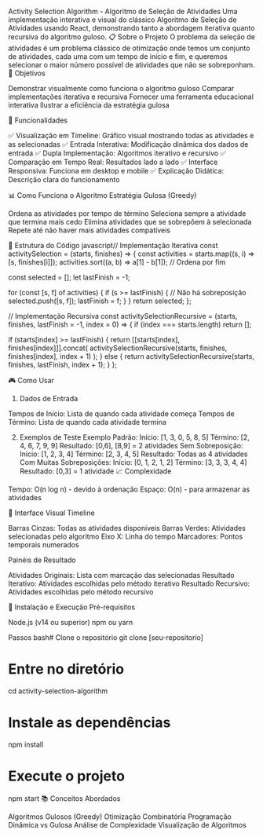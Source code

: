 Activity Selection Algorithm - Algoritmo de Seleção de Atividades
Uma implementação interativa e visual do clássico Algoritmo de Seleção de Atividades usando React, demonstrando tanto a abordagem iterativa quanto recursiva do algoritmo guloso.
📋 Sobre o Projeto
O problema da seleção de atividades é um problema clássico de otimização onde temos um conjunto de atividades, cada uma com um tempo de início e fim, e queremos selecionar o maior número possível de atividades que não se sobreponham.
🎯 Objetivos

Demonstrar visualmente como funciona o algoritmo guloso
Comparar implementações iterativa e recursiva
Fornecer uma ferramenta educacional interativa
Ilustrar a eficiência da estratégia gulosa

🚀 Funcionalidades

✅ Visualização em Timeline: Gráfico visual mostrando todas as atividades e as selecionadas
✅ Entrada Interativa: Modificação dinâmica dos dados de entrada
✅ Dupla Implementação: Algoritmos iterativo e recursivo
✅ Comparação em Tempo Real: Resultados lado a lado
✅ Interface Responsiva: Funciona em desktop e mobile
✅ Explicação Didática: Descrição clara do funcionamento

📊 Como Funciona o Algoritmo
Estratégia Gulosa (Greedy)

Ordena as atividades por tempo de término
Seleciona sempre a atividade que termina mais cedo
Elimina atividades que se sobrepõem à selecionada
Repete até não haver mais atividades compatíveis

📁 Estrutura do Código
javascript// Implementação Iterativa
const activitySelection = (starts, finishes) => {
  const activities = starts.map((s, i) => [s, finishes[i]]);
  activities.sort((a, b) => a[1] - b[1]); // Ordena por fim
  
  const selected = [];
  let lastFinish = -1;
  
  for (const [s, f] of activities) {
    if (s >= lastFinish) { // Não há sobreposição
      selected.push([s, f]);
      lastFinish = f;
    }
  }
  return selected;
};

// Implementação Recursiva
const activitySelectionRecursive = (starts, finishes, lastFinish = -1, index = 0) => {
  if (index === starts.length) return [];
  
  if (starts[index] >= lastFinish) {
    return [[starts[index], finishes[index]]].concat(
      activitySelectionRecursive(starts, finishes, finishes[index], index + 1)
    );
  } else {
    return activitySelectionRecursive(starts, finishes, lastFinish, index + 1);
  }
};

🎮 Como Usar
1. Dados de Entrada

Tempos de Início: Lista de quando cada atividade começa
Tempos de Término: Lista de quando cada atividade termina

2. Exemplos de Teste
Exemplo Padrão:
Início:  [1, 3, 0, 5, 8, 5]
Término: [2, 4, 6, 7, 9, 9]
Resultado: [0,6], [8,9] = 2 atividades
Sem Sobreposição:
Início:  [1, 2, 3, 4]
Término: [2, 3, 4, 5]
Resultado: Todas as 4 atividades
Com Muitas Sobreposições:
Início:  [0, 1, 2, 1, 2]
Término: [3, 3, 3, 4, 4]
Resultado: [0,3] = 1 atividade
📈 Complexidade

Tempo: O(n log n) - devido à ordenação
Espaço: O(n) - para armazenar as atividades

🎨 Interface Visual
Timeline

Barras Cinzas: Todas as atividades disponíveis
Barras Verdes: Atividades selecionadas pelo algoritmo
Eixo X: Linha do tempo
Marcadores: Pontos temporais numerados

Painéis de Resultado

Atividades Originais: Lista com marcação das selecionadas
Resultado Iterativo: Atividades escolhidas pelo método iterativo
Resultado Recursivo: Atividades escolhidas pelo método recursivo

🔧 Instalação e Execução
Pré-requisitos

Node.js (v14 ou superior)
npm ou yarn

Passos
bash# Clone o repositório
git clone [seu-repositorio]

# Entre no diretório
cd activity-selection-algorithm

# Instale as dependências
npm install

# Execute o projeto
npm start
📚 Conceitos Abordados

Algoritmos Gulosos (Greedy)
Otimização Combinatória
Programação Dinâmica vs Gulosa
Análise de Complexidade
Visualização de Algoritmos
